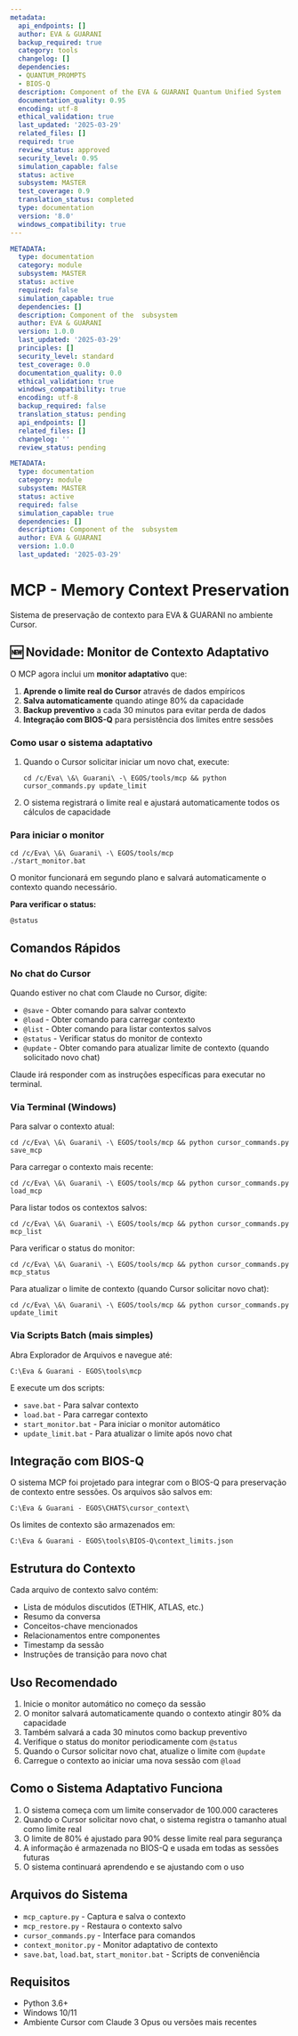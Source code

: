 ```yaml
---
metadata:
  api_endpoints: []
  author: EVA & GUARANI
  backup_required: true
  category: tools
  changelog: []
  dependencies:
  - QUANTUM_PROMPTS
  - BIOS-Q
  description: Component of the EVA & GUARANI Quantum Unified System
  documentation_quality: 0.95
  encoding: utf-8
  ethical_validation: true
  last_updated: '2025-03-29'
  related_files: []
  required: true
  review_status: approved
  security_level: 0.95
  simulation_capable: false
  status: active
  subsystem: MASTER
  test_coverage: 0.9
  translation_status: completed
  type: documentation
  version: '8.0'
  windows_compatibility: true
---
```

```yaml
METADATA:
  type: documentation
  category: module
  subsystem: MASTER
  status: active
  required: false
  simulation_capable: true
  dependencies: []
  description: Component of the  subsystem
  author: EVA & GUARANI
  version: 1.0.0
  last_updated: '2025-03-29'
  principles: []
  security_level: standard
  test_coverage: 0.0
  documentation_quality: 0.0
  ethical_validation: true
  windows_compatibility: true
  encoding: utf-8
  backup_required: false
  translation_status: pending
  api_endpoints: []
  related_files: []
  changelog: ''
  review_status: pending
```

```yaml
METADATA:
  type: documentation
  category: module
  subsystem: MASTER
  status: active
  required: false
  simulation_capable: true
  dependencies: []
  description: Component of the  subsystem
  author: EVA & GUARANI
  version: 1.0.0
  last_updated: '2025-03-29'
```

# MCP - Memory Context Preservation

Sistema de preservação de contexto para EVA & GUARANI no ambiente Cursor.

## 🆕 Novidade: Monitor de Contexto Adaptativo

O MCP agora inclui um **monitor adaptativo** que:

1. **Aprende o limite real do Cursor** através de dados empíricos
2. **Salva automaticamente** quando atinge 80% da capacidade
3. **Backup preventivo** a cada 30 minutos para evitar perda de dados
4. **Integração com BIOS-Q** para persistência dos limites entre sessões

### Como usar o sistema adaptativo

1. Quando o Cursor solicitar iniciar um novo chat, execute:

   ```
   cd /c/Eva\ \&\ Guarani\ -\ EGOS/tools/mcp && python cursor_commands.py update_limit
   ```

2. O sistema registrará o limite real e ajustará automaticamente todos os cálculos de capacidade

### Para iniciar o monitor

```
cd /c/Eva\ \&\ Guarani\ -\ EGOS/tools/mcp
./start_monitor.bat
```

O monitor funcionará em segundo plano e salvará automaticamente o contexto quando necessário.

**Para verificar o status:**

```
@status
```

## Comandos Rápidos

### No chat do Cursor

Quando estiver no chat com Claude no Cursor, digite:

- `@save` - Obter comando para salvar contexto
- `@load` - Obter comando para carregar contexto  
- `@list` - Obter comando para listar contextos salvos
- `@status` - Verificar status do monitor de contexto
- `@update` - Obter comando para atualizar limite de contexto (quando solicitado novo chat)

Claude irá responder com as instruções específicas para executar no terminal.

### Via Terminal (Windows)

Para salvar o contexto atual:

```
cd /c/Eva\ \&\ Guarani\ -\ EGOS/tools/mcp && python cursor_commands.py save_mcp
```

Para carregar o contexto mais recente:

```
cd /c/Eva\ \&\ Guarani\ -\ EGOS/tools/mcp && python cursor_commands.py load_mcp
```

Para listar todos os contextos salvos:

```
cd /c/Eva\ \&\ Guarani\ -\ EGOS/tools/mcp && python cursor_commands.py mcp_list
```

Para verificar o status do monitor:

```
cd /c/Eva\ \&\ Guarani\ -\ EGOS/tools/mcp && python cursor_commands.py mcp_status
```

Para atualizar o limite de contexto (quando Cursor solicitar novo chat):

```
cd /c/Eva\ \&\ Guarani\ -\ EGOS/tools/mcp && python cursor_commands.py update_limit
```

### Via Scripts Batch (mais simples)

Abra Explorador de Arquivos e navegue até:

```
C:\Eva & Guarani - EGOS\tools\mcp
```

E execute um dos scripts:

- `save.bat` - Para salvar contexto
- `load.bat` - Para carregar contexto
- `start_monitor.bat` - Para iniciar o monitor automático
- `update_limit.bat` - Para atualizar o limite após novo chat

## Integração com BIOS-Q

O sistema MCP foi projetado para integrar com o BIOS-Q para preservação de contexto entre sessões. Os arquivos são salvos em:

```
C:\Eva & Guarani - EGOS\CHATS\cursor_context\
```

Os limites de contexto são armazenados em:

```
C:\Eva & Guarani - EGOS\tools\BIOS-Q\context_limits.json
```

## Estrutura do Contexto

Cada arquivo de contexto salvo contém:

- Lista de módulos discutidos (ETHIK, ATLAS, etc.)
- Resumo da conversa
- Conceitos-chave mencionados
- Relacionamentos entre componentes
- Timestamp da sessão
- Instruções de transição para novo chat

## Uso Recomendado

1. Inicie o monitor automático no começo da sessão
2. O monitor salvará automaticamente quando o contexto atingir 80% da capacidade
3. Também salvará a cada 30 minutos como backup preventivo
4. Verifique o status do monitor periodicamente com `@status`
5. Quando o Cursor solicitar novo chat, atualize o limite com `@update`
6. Carregue o contexto ao iniciar uma nova sessão com `@load`

## Como o Sistema Adaptativo Funciona

1. O sistema começa com um limite conservador de 100.000 caracteres
2. Quando o Cursor solicitar novo chat, o sistema registra o tamanho atual como limite real
3. O limite de 80% é ajustado para 90% desse limite real para segurança
4. A informação é armazenada no BIOS-Q e usada em todas as sessões futuras
5. O sistema continuará aprendendo e se ajustando com o uso

## Arquivos do Sistema

- `mcp_capture.py` - Captura e salva o contexto
- `mcp_restore.py` - Restaura o contexto salvo
- `cursor_commands.py` - Interface para comandos
- `context_monitor.py` - Monitor adaptativo de contexto
- `save.bat`, `load.bat`, `start_monitor.bat` - Scripts de conveniência

## Requisitos

- Python 3.6+
- Windows 10/11
- Ambiente Cursor com Claude 3 Opus ou versões mais recentes
